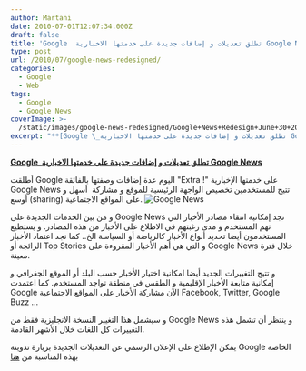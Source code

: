 ```yaml
---
author: Martani
date: 2010-07-01T12:07:34.000Z
draft: false
title: 'Google  تطلق تعديلات و إضافات جديدة على خدمتها الاخبارية Google News  '
type: post
url: /2010/07/google-news-redesigned/
categories:
  - Google
  - Web
tags:
  - Google
  - Google News
coverImage: >-
  /static/images/google-news-redesigned/Google+News+Redesign+June+30+2010+AM+PT.jpg
excerpt: "**[Google \_تطلق تعديلات و إضافات جديدة على خدمتها الاخبارية Google News](https://www.it-scoop.com/2010/07/google-news-redesigned/)**\n\nأطلقت Google اليوم عدة إضافات وصفتها بالفائقة \"Extra\_!\" على خدمتها الإخبارية Google News تتيح للمستخدمين تخصيص الواجهة الرئيسية للموقع و مشاركة \_أسهل و أوسع (sharing) على المواقع الاجتماعية. ![Google News](/static/images/google-news-redesigned/Google+News+Redesign+June+30+2010+AM+PT.jpg)\n\nو"
---
```

**[Google  تطلق تعديلات و إضافات جديدة على خدمتها الاخبارية Google News](https://www.it-scoop.com/2010/07/google-news-redesigned/)**

أطلقت Google اليوم عدة إضافات وصفتها بالفائقة "Extra !" على خدمتها الإخبارية Google News تتيح للمستخدمين تخصيص الواجهة الرئيسية للموقع و مشاركة  أسهل و أوسع (sharing) على المواقع الاجتماعية. ![Google News](/static/images/google-news-redesigned/Google+News+Redesign+June+30+2010+AM+PT.jpg)

و من بين الخدمات الجديدة على Google News نجد إمكانية انتقاء مصادر الأخبار التي تهم المستخدم و مدى رغبتهم في الاطلاع على الأخبار من هذه المصادر. و يستطيع المستخدمون أيضا تحديد أنواع الأخبار كالرياضة أو السياسة الخ.. كما نجد اعتماد الأخبار الرائجة أو Top Stories و التي هي أهم الأخبار المقروءة على Google News خلال فترة معينة.

و تتيح التغييرات الجديد أيضا امكانية اختيار الأخبار حسب البلد أو الموقع الجغرافي و إمكانية متابعة الأخبار الإقليمية و الطقس في منطقة تواجد المستخدم. كما اعتمدت Google الآن مشاركة الأخبار على المواقع الاجتماعية Facebook, Twitter, Google Buzz …

و سيشمل هذا التغيير النسخة الانجليزية فقط من Google News و ينتظر أن تشمل هذه التغييرات كل اللغات خلال الأشهر القادمة.

يمكن الإطلاع على الإعلان الرسمي عن التعديلات الجديدة بزيارة تدوينة Google الخاصة بهذه المناسبة من [هنا](http://googleblog.blogspot.com/2010/06/extra-extra-google-news-redesigned-to.html)
